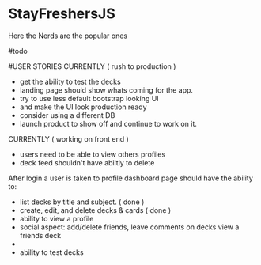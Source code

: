# StayFreshersJS
Here the Nerds are the popular ones


#todo

#USER STORIES
CURRENTLY ( rush to production )
  * get the ability to test the decks
  * landing page should show whats coming for the app. 
  * try to use less default bootstrap looking UI
  * and make the UI look production ready
  * consider using a different DB
  * launch product to show off and continue to work on it.

CURRENTLY ( working on front end )
  * users need to be able to view others profiles
  * deck feed shouldn't have abiltiy to delete

After login a user is taken to profile dashboard page should have the ability to:
  - list decks by title and subject. ( done )
  - create, edit, and delete decks & cards ( done )
  - ability to view a profile
  - social aspect: add/delete friends, leave comments on decks view a friends deck
  - 
  - ability to test decks